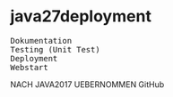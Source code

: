 # java27deployment

<pre>
Dokumentation
Testing (Unit Test)
Deployment
Webstart
</pre>

NACH JAVA2017 UEBERNOMMEN
GitHub